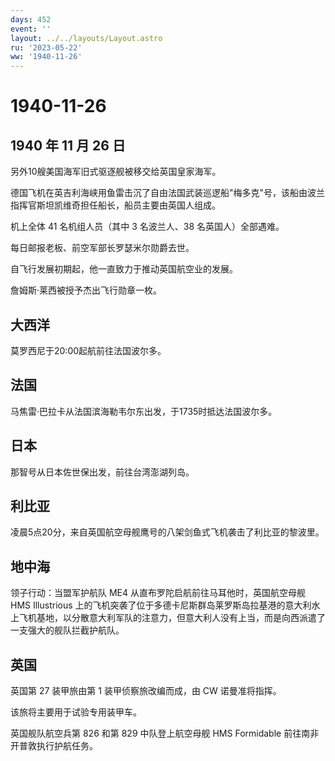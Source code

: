 ```yaml
---
days: 452
event: ''
layout: ../../layouts/Layout.astro
ru: '2023-05-22'
ww: '1940-11-26'
---
```


# 1940-11-26

## 1940 年 11 月 26 日

另外10艘美国海军旧式驱逐舰被移交给英国皇家海军。

德国飞机在英吉利海峡用鱼雷击沉了自由法国武装巡逻船"梅多克"号，该船由波兰指挥官斯坦凯维奇担任船长，船员主要由英国人组成。

机上全体 41 名机组人员（其中 3 名波兰人、38 名英国人）全部遇难。

每日邮报老板、前空军部长罗瑟米尔勋爵去世。

自飞行发展初期起，他一直致力于推动英国航空业的发展。

詹姆斯·莱西被授予杰出飞行勋章一枚。

## 大西洋

莫罗西尼于20:00起航前往法国波尔多。

## 法国

马焦雷·巴拉卡从法国滨海勒韦尔东出发，于1735时抵达法国波尔多。

## 日本

那智号从日本佐世保出发，前往台湾澎湖列岛。

## 利比亚

凌晨5点20分，来自英国航空母舰鹰号的八架剑鱼式飞机袭击了利比亚的黎波里。

## 地中海

领子行动：当盟军护航队 ME4 从直布罗陀启航前往马耳他时，英国航空母舰 HMS
Illustrious
上的飞机突袭了位于多德卡尼斯群岛莱罗斯岛拉基港的意大利水上飞机基地，以分散意大利军队的注意力，但意大利人没有上当，而是向西派遣了一支强大的舰队拦截护航队。

## 英国

英国第 27 装甲旅由第 1 装甲侦察旅改编而成，由 CW 诺曼准将指挥。

该旅将主要用于试验专用装甲车。

英国舰队航空兵第 826 和第 829 中队登上航空母舰 HMS Formidable
前往南非开普敦执行护航任务。